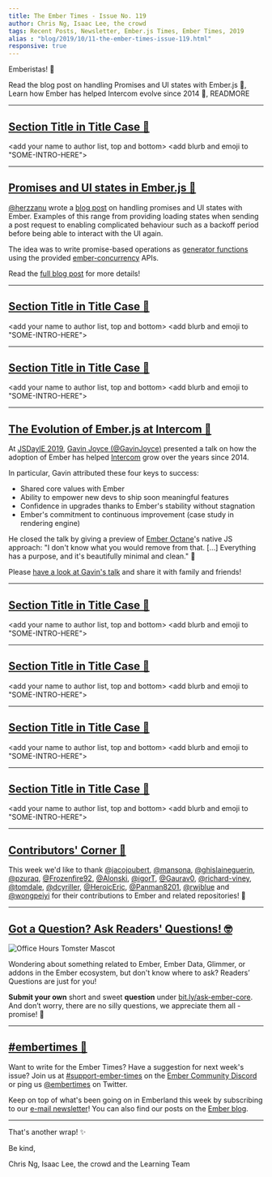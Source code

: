 ```yaml
---
title: The Ember Times - Issue No. 119
author: Chris Ng, Isaac Lee, the crowd
tags: Recent Posts, Newsletter, Ember.js Times, Ember Times, 2019
alias : "blog/2019/10/11-the-ember-times-issue-119.html"
responsive: true
---
```


<SAYING-HELLO-IN-YOUR-FAVORITE-LANGUAGE> Emberistas! 🐹

<SOME-INTRO-HERE-TO-KEEP-THEM-SUBSCRIBERS-READING>
Read the blog post on handling Promises and UI states with Ember.js 🔄,
Learn how Ember has helped Intercom evolve since 2014 📖, 
READMORE

---

## [Section Title in Title Case 🐹](#section-url)

<change section title emoji>
<consider adding some bold to your paragraph>

<add your name to author list, top and bottom>
<add blurb and emoji to "SOME-INTRO-HERE">

---

## [Promises and UI states in Ember.js 🔄](https://embersteps.com/promises-and-ui-states-in-ember-js/)

[@herzzanu](https://github.com/herzzanu) wrote a [blog post](https://embersteps.com/promises-and-ui-states-in-ember-js/) on handling promises and UI states with Ember. Examples of this range from providing loading states when sending a post request to enabling complicated behaviour such as a backoff period before being able to interact with the UI again.

The idea was to write promise-based operations as [generator functions](https://developer.mozilla.org/en-US/docs/Web/JavaScript/Reference/Statements/function*) using the provided [ember-concurrency](http://ember-concurrency.com) APIs.

Read the [full blog post](https://embersteps.com/promises-and-ui-states-in-ember-js/) for more details!

---

## [Section Title in Title Case 🐹](#section-url)

<change section title emoji>
<consider adding some bold to your paragraph>

<add your name to author list, top and bottom>
<add blurb and emoji to "SOME-INTRO-HERE">

---

## [Section Title in Title Case 🐹](#section-url)

<change section title emoji>
<consider adding some bold to your paragraph>

<add your name to author list, top and bottom>
<add blurb and emoji to "SOME-INTRO-HERE">

---

## [The Evolution of Ember.js at Intercom 📖](https://www.youtube.com/watch?v=NoCxHTxpmSQ)

At [JSDayIE 2019](https://www.jsday.org/), [Gavin Joyce (@GavinJoyce)](https://github.com/GavinJoyce) presented a talk on how the adoption of Ember has helped [Intercom](https://www.intercom.com/) grow over the years since 2014.

In particular, Gavin attributed these four keys to success:

- Shared core values with Ember
- Ability to empower new devs to ship soon meaningful features
- Confidence in upgrades thanks to Ember's stability without stagnation
- Ember's commitment to continuous improvement (case study in rendering engine)

He closed the talk by giving a preview of [Ember Octane](https://emberjs.com/editions/octane)'s native JS approach: "I don't know what you would remove from that. [...] Everything has a purpose, and it's beautifully minimal and clean." 💙

Please [have a look at Gavin's talk](https://www.youtube.com/watch?v=NoCxHTxpmSQ) and share it with family and friends!

---

## [Section Title in Title Case 🐹](#section-url)

<change section title emoji>
<consider adding some bold to your paragraph>

<add your name to author list, top and bottom>
<add blurb and emoji to "SOME-INTRO-HERE">

---

## [Section Title in Title Case 🐹](#section-url)

<change section title emoji>
<consider adding some bold to your paragraph>

<add your name to author list, top and bottom>
<add blurb and emoji to "SOME-INTRO-HERE">

---

## [Section Title in Title Case 🐹](#section-url)

<change section title emoji>
<consider adding some bold to your paragraph>

<add your name to author list, top and bottom>
<add blurb and emoji to "SOME-INTRO-HERE">

---

## [Section Title in Title Case 🐹](#section-url)

<change section title emoji>
<consider adding some bold to your paragraph>

<add your name to author list, top and bottom>
<add blurb and emoji to "SOME-INTRO-HERE">

---

## [Contributors' Corner 👏](https://guides.emberjs.com/release/contributing/repositories/)

<p>This week we'd like to thank <a href="https://github.com/jacojoubert" target="gh-user">@jacojoubert</a>, <a href="https://github.com/mansona" target="gh-user">@mansona</a>, <a href="https://github.com/ghislaineguerin" target="gh-user">@ghislaineguerin</a>, <a href="https://github.com/pzuraq" target="gh-user">@pzuraq</a>, <a href="https://github.com/Frozenfire92" target="gh-user">@Frozenfire92</a>, <a href="https://github.com/Alonski" target="gh-user">@Alonski</a>, <a href="https://github.com/igorT" target="gh-user">@igorT</a>, <a href="https://github.com/Gaurav0" target="gh-user">@Gaurav0</a>, <a href="https://github.com/richard-viney" target="gh-user">@richard-viney</a>, <a href="https://github.com/tomdale" target="gh-user">@tomdale</a>, <a href="https://github.com/dcyriller" target="gh-user">@dcyriller</a>, <a href="https://github.com/HeroicEric" target="gh-user">@HeroicEric</a>, <a href="https://github.com/Panman8201" target="gh-user">@Panman8201</a>, <a href="https://github.com/rwjblue" target="gh-user">@rwjblue</a> and <a href="https://github.com/wongpeiyi" target="gh-user">@wongpeiyi</a>  for their contributions to Ember and related repositories! 💖</p>

---

## [Got a Question? Ask Readers' Questions! 🤓](https://docs.google.com/forms/d/e/1FAIpQLScqu7Lw_9cIkRtAiXKitgkAo4xX_pV1pdCfMJgIr6Py1V-9Og/viewform)

<div class="blog-row">
  <img class="float-right small transparent padded" alt="Office Hours Tomster Mascot" title="Readers' Questions" src="/images/tomsters/officehours.png" />

  <p>Wondering about something related to Ember, Ember Data, Glimmer, or addons in the Ember ecosystem, but don't know where to ask? Readers’ Questions are just for you!</p>

  <p><strong>Submit your own</strong> short and sweet <strong>question</strong> under <a href="https://bit.ly/ask-ember-core" target="rq">bit.ly/ask-ember-core</a>. And don’t worry, there are no silly questions, we appreciate them all - promise! 🤞</p>
</div>

---

## [#embertimes 📰](https://blog.emberjs.com/tags/newsletter.html)

Want to write for the Ember Times? Have a suggestion for next week's issue? Join us at [#support-ember-times](https://discordapp.com/channels/480462759797063690/485450546887786506) on the [Ember Community Discord](https://discordapp.com/invite/zT3asNS) or ping us [@embertimes](https://twitter.com/embertimes) on Twitter.

Keep on top of what's been going on in Emberland this week by subscribing to our [e-mail newsletter](https://the-emberjs-times.ongoodbits.com/)! You can also find our posts on the [Ember blog](https://emberjs.com/blog/tags/newsletter.html).

---

That's another wrap! ✨

Be kind,

Chris Ng, Isaac Lee, the crowd and the Learning Team
